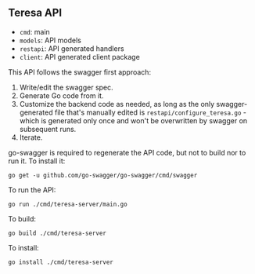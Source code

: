 ## Teresa API

- `cmd`: main
- `models`: API models
- `restapi`: API generated handlers
- `client`: API generated client package

This API follows the swagger first approach:

  1. Write/edit the swagger spec.
  2. Generate Go code from it.
  3. Customize the backend code as needed, as long as the only swagger-generated file that's manually edited is `restapi/configure_teresa.go` - which is generated only once and won't be overwritten by swagger on subsequent runs.
  4. Iterate.

go-swagger is required to regenerate the API code, but not to build nor to run it. To install it:

```
go get -u github.com/go-swagger/go-swagger/cmd/swagger
```

To run the API:

```
go run ./cmd/teresa-server/main.go
```

To build:

```
go build ./cmd/teresa-server
```

To install:
```
go install ./cmd/teresa-server
```
